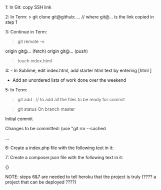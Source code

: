 1: In Git: copy SSH link

2: In Term: > git clone git@github:.... // where git@... is the link copied in step 1

3: Continue in Term:

  > git remote -v
  
  origin git@... (fetch)
  origin git@... (push)
  
  > touch index.html
  
4: - In Sublime, edit index.html, add starter html text by entering [html <tab>]
   - Add an unordered lists of work done over the weekend
   
5: In Term:

  > git add . // to add all the files to be ready for commit
  
  > git status
  On branch master
  
  Initial commit
  
  Changes to be committed:
   (use "git rm --cached

  ...
  
6: Create a index.php file with the following text in it:

  <?php include_once("index.html")?>
  
7: Create a composer.json file with the following text in it:

  {}
  
  NOTE: steps 6&7 are needed to tell heroku that the project is truly (???? a project that can be deployed ????)
